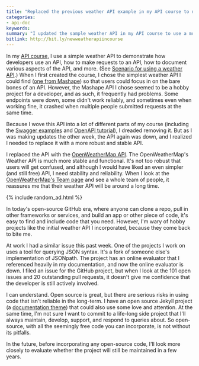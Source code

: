 ```yaml
---
title: "Replaced the previous weather API example in my API course to now use OpenWeatherAPI"
categories:
- api-doc
keywords:
summary: "I updated the sample weather API in my API course to use a more robust and stable weather API from OpenWeatherMap. Any time you incorporate free or open-source projects, you run the risk that the code won't be supported in the long-term."
bitlink: http://bit.ly/newweatherapiincourse
---
```


In my [API course](http://idratherbewriting.com/learnapidoc/), I use a simple weather API to demonstrate how developers use an API, how to make requests to an API, how to document various aspects of the API, and more. (See [Scenario for using a weather API](http://idratherbewriting.com/learnapidoc/docapis_scenario_for_using_weather_api.html).) When I first created the course, I chose the simplest weather API I could find ([one from Mashape](https://market.mashape.com/fyhao/weather-13)) so that users could focus in on the bare bones of an API. However, the Mashape API I chose seemed to be a hobby project for a developer, and as such, it frequently had problems. Some endpoints were down, some didn't work reliably, and sometimes even when working fine, it crashed when multiple people submitted requests at the same time.

Because I wove this API into a lot of different parts of my course (including the [Swagger examples](http://idratherbewriting.com/learnapidoc/pubapis_swagger_demo.html) and [OpenAPI tutorial](http://idratherbewriting.com/learnapidoc/pubapis_openapi_tutorial_overview.html)), I dreaded removing it. But as I was making updates the other week, the API again was down, and I realized I needed to replace it with a more robust and stable API.

I replaced the API with the [OpenWeatherMap API](https://openweathermap.org/api). The OpenWeatherMap's Weather API is much more stable and functional. It's not too robust that users will get confused, and although I would have liked an even simpler (and still free) API, I need stability and reliability. When I look at the [OpenWeatherMap's Team page](https://openweathermap.org/team) and see a whole team of people, it reassures me that their weather API will be around a long time.

{% include random_ad.html %}

In today's open-source GitHub era, where anyone can clone a repo, pull in other frameworks or services, and build an app or other piece of code, it's easy to find and include code that you need. However, I'm wary of hobby projects like the initial weather API I incorporated, because they come back to bite me.

At work I had a similar issue this past week. One of the projects I work on uses a tool for querying JSON syntax. It's a fork of someone else's implementation of JSONpath. The project has an online evaluator that I referenced heavily in my documentation, and now the online evaluator is down. I filed an issue for the GitHub project, but when I look at the 101 open issues and 20 outstanding pull requests, it doesn't give me confidence that the developer is still actively involved.

I can understand. Open source is great, but there are serious risks in using code that isn't reliable in the long-term. I have an open source Jekyll project (a [documentation theme](http://idratherbewriting.com/documentation-theme-jekyll)) that could also use some love and attention. At the same time, I'm not sure I want to commit to a life-long side project that I'll always maintain, develop, support, and respond to queries about. So open-source, with all the seemingly free code you can incorporate, is not without its pitfalls.

In the future, before incorporating any open-source code, I'll look more closely to evaluate whether the project will still be maintained in a few years.
